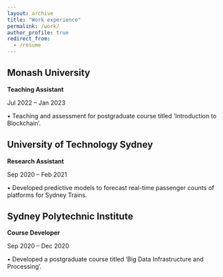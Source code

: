 ```yaml
---
layout: archive
title: "Work experience"
permalink: /work/
author_profile: true
redirect_from:
  - /resume
---
```

Monash University
-

**Teaching Assistant**

Jul 2022 – Jan 2023

• Teaching and assessment for postgraduate course titled ‘Introduction to Blockchain’.

University of Technology Sydney
-

**Research Assistant**

Sep 2020 – Feb 2021

• Developed predictive models to forecast real-time passenger counts of platforms for Sydney Trains.

Sydney Polytechnic Institute
-

**Course Developer**

Sep 2020 – Dec 2020

• Developed a postgraduate course titled ‘Big Data Infrastructure and Processing’.
